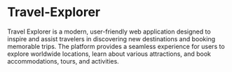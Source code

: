 # Travel-Explorer
Travel Explorer is a modern, user-friendly web application designed to inspire and assist travelers in discovering new destinations and booking memorable trips. The platform provides a seamless experience for users to explore worldwide locations, learn about various attractions, and book accommodations, tours, and activities.
